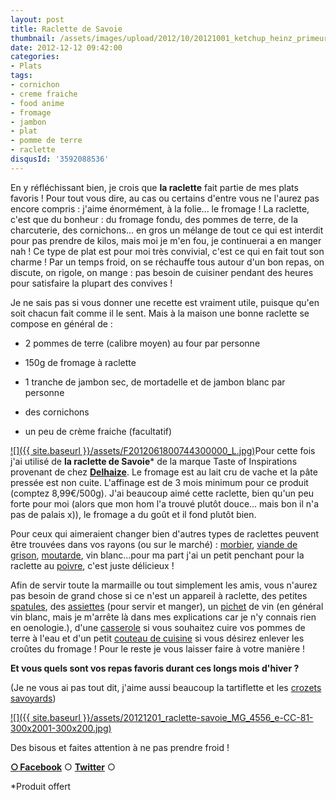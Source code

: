 ```yaml
---
layout: post
title: Raclette de Savoie
thumbnail: /assets/images/upload/2012/10/20121001_ketchup_heinz_primeur_0027_ok.jpg
date: 2012-12-12 09:42:00
categories: 
- Plats
tags: 
- cornichon
- creme fraiche
- food anime
- fromage
- jambon
- plat
- pomme de terre
- raclette
disqusId: '3592088536'
---
```


En y réfléchissant bien, je crois que **la raclette** fait partie de mes plats favoris ! Pour tout vous dire, au cas ou certains d'entre vous ne l'aurez pas encore compris : j'aime énormément, à la folie... le fromage ! La raclette, c'est que du bonheur : du fromage fondu, des pommes de terre, de la charcuterie, des cornichons... en gros un mélange de tout ce qui est interdit pour pas prendre de kilos, mais moi je m'en fou, je continuerai a en manger nah ! Ce type de plat est pour moi très convivial, c'est ce qui en fait tout son charme ! Par un temps froid, on se réchauffe tous autour d'un bon repas, on discute, on rigole, on mange : pas besoin de cuisiner pendant des heures pour satisfaire la plupart des convives !

Je ne sais pas si vous donner une recette est vraiment utile, puisque qu'en soit chacun fait comme il le sent. Mais à la maison une bonne raclette se compose en général de :

- 2 pommes de terre (calibre moyen) au four par personne

- 150g de fromage à raclette

- 1 tranche de jambon sec, de mortadelle et de jambon blanc par personne

- des cornichons

- un peu de crème fraiche (facultatif)

[![]({{ site.baseurl }}/assets/F2012061800744300000_L.jpg)](http://www.delhaizedirect.be/medias/products/151/F2012061800744300000_L.jpg)Pour cette fois j'ai utilisé de **la raclette de Savoie*** de la marque Taste of Inspirations provenant de chez **[Delhaize](http://www.delhaizedirect.be/fr/Search/RACLETTE%20DE%20SAVOIE)**. Le fromage est au lait cru de vache et la pâte pressée est non cuite. L'affinage est de 3 mois minimum pour ce produit (comptez 8,99€/500g). J'ai beaucoup aimé cette raclette, bien qu'un peu forte pour moi (alors que mon hom l'a trouvé plutôt douce... mais bon il n'a pas de palais x)), le fromage a du goût et il fond plutôt bien.

Pour ceux qui aimeraient changer bien d'autres types de raclettes peuvent être trouvées dans vos rayons (ou sur le marché) : [morbier](http://www.delhaizedirect.be/fr/F-29556-fromages-a-cuisiner/P-34685-plateau-de-3-fromages-pour-raclette), [viande de grison](http://www.delhaizedirect.be/fr/F-29556-fromages-a-cuisiner/P-34685-plateau-de-3-fromages-pour-raclette), [moutarde](http://www.delhaizedirect.be/fr/F-29556-fromages-a-cuisiner/P-34685-plateau-de-3-fromages-pour-raclette), vin blanc...pour ma part j'ai un petit penchant pour la raclette au [poivre](http://www.delhaizedirect.be/fr/F-29556-fromages-a-cuisiner/P-34685-plateau-de-3-fromages-pour-raclette), c'est juste délicieux !

Afin de servir toute la marmaille ou tout simplement les amis, vous n'aurez pas besoin de grand chose si ce n'est un appareil à raclette, des petites [spatules](http://www.rueducommerce.fr/m/pl/malid:48515367), des [assiettes](http://www.rueducommerce.fr/index/assiette%20ceramique) (pour servir et manger), un [pichet](http://www.rueducommerce.fr/m/pl/malid:4769891) de vin (en général vin blanc, mais je m'arrête là dans mes explications car je n'y connais rien en oenologie.), d'une [casserole](http://www.rueducommerce.fr/index/casserole%20fonte) si vous souhaitez cuire vos pommes de terre à l'eau et d'un petit [couteau de cuisine](http://www.rueducommerce.fr/m/pl/malid:12468606) si vous désirez enlever les croûtes du fromage ! Pour le reste je vous laisser faire à votre manière !

**Et vous quels sont vos repas favoris durant ces longs mois d'hiver ?**

(Je ne vous ai pas tout dit, j'aime aussi beaucoup la tartiflette et les [crozets savoyards](http://www.crokmou.com/2011/04/du-fromage-du-fromage-et-encore-du.html))

[![]({{ site.baseurl }}/assets/20121201_raclette-savoie_MG_4556_e-CC-81-300x2001-300x200.jpg)](http://www.crokmou.com/wp-content/uploads/2012/12/20121201_raclette-savoie_MG_4556_e-CC-81-300x2001.jpg)

Des bisous et faites attention à ne pas prendre froid !

[**○<span style="font-size: xx-small; margin: 0px; outline: 0px; padding: 0px;"><span style="font-family: Arial, Helvetica, sans-serif; margin: 0px; outline: 0px; padding: 0px;"> </span></span>Facebook**](https://www.facebook.com/pages/CroKMou/148093255259077) ○ [**Twitter**](https://twitter.com/Crokmou) ○

*Produit offert